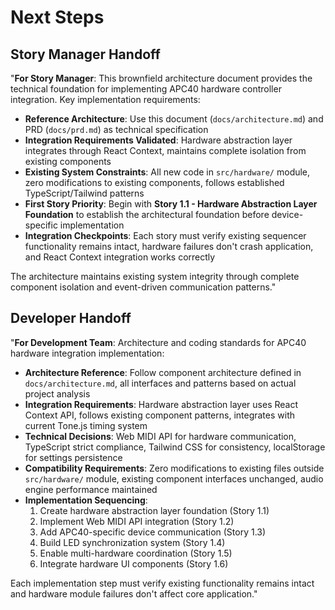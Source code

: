 # Next Steps

## Story Manager Handoff

"**For Story Manager**: This brownfield architecture document provides the technical foundation for implementing APC40 hardware controller integration. Key implementation requirements:

- **Reference Architecture**: Use this document (`docs/architecture.md`) and PRD (`docs/prd.md`) as technical specification
- **Integration Requirements Validated**: Hardware abstraction layer integrates through React Context, maintains complete isolation from existing components
- **Existing System Constraints**: All new code in `src/hardware/` module, zero modifications to existing components, follows established TypeScript/Tailwind patterns
- **First Story Priority**: Begin with **Story 1.1 - Hardware Abstraction Layer Foundation** to establish the architectural foundation before device-specific implementation
- **Integration Checkpoints**: Each story must verify existing sequencer functionality remains intact, hardware failures don't crash application, and React Context integration works correctly

The architecture maintains existing system integrity through complete component isolation and event-driven communication patterns."

## Developer Handoff

"**For Development Team**: Architecture and coding standards for APC40 hardware integration implementation:

- **Architecture Reference**: Follow component architecture defined in `docs/architecture.md`, all interfaces and patterns based on actual project analysis
- **Integration Requirements**: Hardware abstraction layer uses React Context API, follows existing component patterns, integrates with current Tone.js timing system
- **Technical Decisions**: Web MIDI API for hardware communication, TypeScript strict compliance, Tailwind CSS for consistency, localStorage for settings persistence
- **Compatibility Requirements**: Zero modifications to existing files outside `src/hardware/` module, existing component interfaces unchanged, audio engine performance maintained
- **Implementation Sequencing**: 
  1. Create hardware abstraction layer foundation (Story 1.1)
  2. Implement Web MIDI API integration (Story 1.2)  
  3. Add APC40-specific device communication (Story 1.3)
  4. Build LED synchronization system (Story 1.4)
  5. Enable multi-hardware coordination (Story 1.5)
  6. Integrate hardware UI components (Story 1.6)

Each implementation step must verify existing functionality remains intact and hardware module failures don't affect core application."
